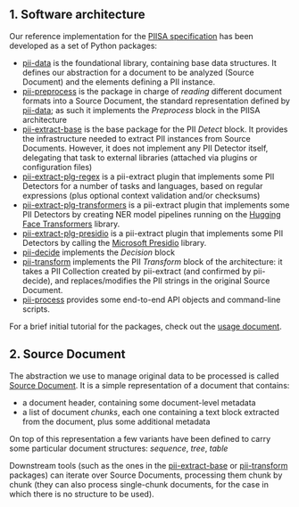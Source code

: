 ## 1. Software architecture

Our reference implementation for the [PIISA specification] has been developed
as a set of Python packages:

 * [pii-data] is the foundational library, containing base data structures. It
   defines our abstraction for a document to be analyzed (Source Document) and
   the elements defining a PII instance.
 * [pii-preprocess] is the package in charge of _reading_ different document
   formats into a Source Document, the standard representation defined by 
   [pii-data]; as such it implements the _Preprocess_ block in the PIISA
   architecture
 * [pii-extract-base] is the base package for the PII _Detect_ block. It
   provides the infrastructure needed to extract PII instances from Source
   Documents. However, it does not implement any PII Detector itself, delegating
   that task to external libraries (attached via plugins or configuration files)
 * [pii-extract-plg-regex] is a pii-extract plugin that implements some PII
   Detectors for a number of tasks and languages, based on regular expressions
   (plus optional context validation and/or checksums)
 * [pii-extract-plg-transformers] is a pii-extract plugin that implements some PII
   Detectors by creating NER model pipelines running on the [Hugging Face
   Transformers] library.
 * [pii-extract-plg-presidio] is a pii-extract plugin that implements some PII
   Detectors by calling the [Microsoft Presidio] library.
 * [pii-decide] implements the _Decision_ block
 * [pii-transform] implements the PII _Transform_ block of the architecture:
   it takes a PII Collection created by pii-extract (and confirmed by 
   pii-decide), and replaces/modifies the PII strings in the original Source
   Document.
 * [pii-process] provides some end-to-end API objects and command-line scripts.

For a brief initial tutorial for the packages, check out the [usage document].


## 2. Source Document

The abstraction we use to manage original data to be processed is called
[Source Document]. It is a simple representation of a document that contains:

 * a document header, containing some document-level metadata
 * a list of document _chunks_, each one containing a text block extracted
   from the document, plus some additional metadata
   
On top of this representation a few variants have been defined to carry 
some particular document structures: _sequence_, _tree_, _table_

Downstream tools (such as the ones in the [pii-extract-base] or [pii-transform] packages)
can iterate over Source Documents, processing them chunk by chunk (they can also process
single-chunk documents, for the case in which there is no structure to be used).


[PIISA specification]: specs.md

[pii-data]: https://github.com/piisa/pii-data
[pii-preprocess]: https://github.com/piisa/pii-preprocess
[pii-extract-base]: https://github.com/piisa/pii-extract-base
[pii-extract-plg-regex]: https://github.com/piisa/pii-extract-plg-regex
[pii-extract-plg-presidio]: https://github.com/piisa/pii-extract-plg-presidio
[pii-extract-plg-transformers]: https://github.com/piisa/pii-extract-plg-transformers
[pii-decide]: https://github.com/piisa/pii-decide
[pii-transform]: https://github.com/piisa/pii-transform
[pii-process]: https://github.com/piisa/pii-process

[source document]: https://github.com/piisa/pii-data/tree/main/doc/srcdocument.md
[usage document]: usage.md

[Microsoft Presidio]: https://microsoft.github.io/presidio/
[Hugging Face Transformers]: https://huggingface.co/docs/transformers/main/en/index
